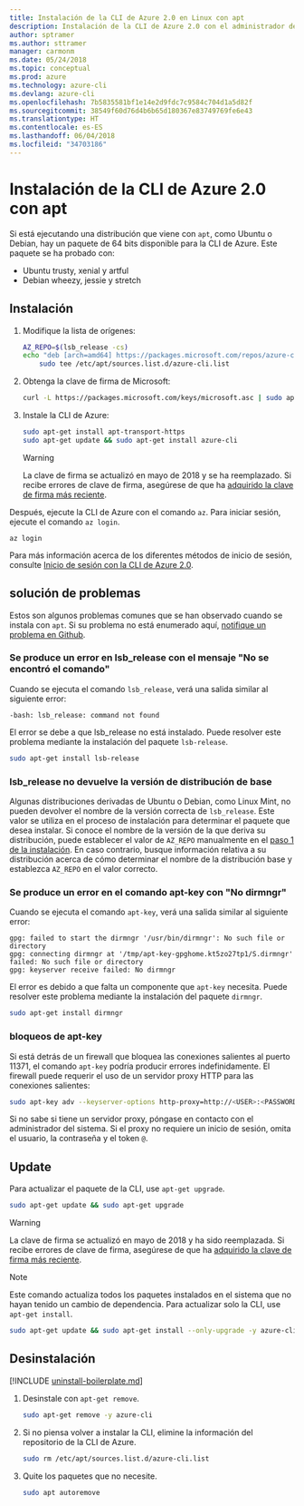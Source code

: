 ```yaml
---
title: Instalación de la CLI de Azure 2.0 en Linux con apt
description: Instalación de la CLI de Azure 2.0 con el administrador de paquetes apt
author: sptramer
ms.author: sttramer
manager: carmonm
ms.date: 05/24/2018
ms.topic: conceptual
ms.prod: azure
ms.technology: azure-cli
ms.devlang: azure-cli
ms.openlocfilehash: 7b5835581bf1e14e2d9fdc7c9584c704d1a5d82f
ms.sourcegitcommit: 38549f60d76d4b6b65d180367e83749769fe6e43
ms.translationtype: HT
ms.contentlocale: es-ES
ms.lasthandoff: 06/04/2018
ms.locfileid: "34703186"
---
```

# <a name="install-azure-cli-20-with-apt"></a>Instalación de la CLI de Azure 2.0 con apt

Si está ejecutando una distribución que viene con `apt`, como Ubuntu o Debian, hay un paquete de 64 bits disponible para la CLI de Azure. Este paquete se ha probado con:

* Ubuntu trusty, xenial y artful
* Debian wheezy, jessie y stretch

## <a name="install"></a>Instalación

1. <a name="install-step-1"/> Modifique la lista de orígenes:

    ```bash
    AZ_REPO=$(lsb_release -cs)
    echo "deb [arch=amd64] https://packages.microsoft.com/repos/azure-cli/ $AZ_REPO main" | \
        sudo tee /etc/apt/sources.list.d/azure-cli.list
    ```

2. <a name="signingKey"></a>Obtenga la clave de firma de Microsoft:

   ```bash
   curl -L https://packages.microsoft.com/keys/microsoft.asc | sudo apt-key add -
   ```

3. Instale la CLI de Azure:

   ```bash
   sudo apt-get install apt-transport-https
   sudo apt-get update && sudo apt-get install azure-cli
   ```

   > [!WARNING]
   > La clave de firma se actualizó en mayo de 2018 y se ha reemplazado. Si recibe errores de clave de firma, asegúrese de que ha [adquirido la clave de firma más reciente](#signingKey).

Después, ejecute la CLI de Azure con el comando `az`. Para iniciar sesión, ejecute el comando `az login`.

```azurecli
az login
```

Para más información acerca de los diferentes métodos de inicio de sesión, consulte [Inicio de sesión con la CLI de Azure 2.0](authenticate-azure-cli.md).

## <a name="troubleshooting"></a>solución de problemas

Estos son algunos problemas comunes que se han observado cuando se instala con `apt`. Si su problema no está enumerado aquí, [notifique un problema en Github](https://github.com/Azure/azure-cli/issues).

### <a name="lsbrelease-fails-with-command-not-found"></a>Se produce un error en lsb_release con el mensaje "No se encontró el comando"

Cuando se ejecuta el comando `lsb_release`, verá una salida similar al siguiente error:

```output
-bash: lsb_release: command not found
```

El error se debe a que lsb_release no está instalado. Puede resolver este problema mediante la instalación del paquete `lsb-release`.

```bash
sudo apt-get install lsb-release
```

### <a name="lsbrelease-does-not-return-the-base-distribution-version"></a>lsb_release no devuelve la versión de distribución de base

Algunas distribuciones derivadas de Ubuntu o Debian, como Linux Mint, no pueden devolver el nombre de la versión correcta de `lsb_release`. Este valor se utiliza en el proceso de instalación para determinar el paquete que desea instalar. Si conoce el nombre de la versión de la que deriva su distribución, puede establecer el valor de `AZ_REPO` manualmente en el [paso 1 de la instalación](#install-step-1). En caso contrario, busque información relativa a su distribución acerca de cómo determinar el nombre de la distribución base y establezca `AZ_REPO` en el valor correcto.

### <a name="apt-key-fails-with-no-dirmngr"></a>Se produce un error en el comando apt-key con "No dirmngr"

Cuando se ejecuta el comando `apt-key`, verá una salida similar al siguiente error:

```output
gpg: failed to start the dirmngr '/usr/bin/dirmngr': No such file or directory
gpg: connecting dirmngr at '/tmp/apt-key-gpghome.kt5zo27tp1/S.dirmngr' failed: No such file or directory
gpg: keyserver receive failed: No dirmngr
```

El error es debido a que falta un componente que `apt-key` necesita. Puede resolver este problema mediante la instalación del paquete `dirmngr`.

```bash
sudo apt-get install dirmngr
```

### <a name="apt-key-hangs"></a>bloqueos de apt-key

Si está detrás de un firewall que bloquea las conexiones salientes al puerto 11371, el comando `apt-key` podría producir errores indefinidamente. El firewall puede requerir el uso de un servidor proxy HTTP para las conexiones salientes:

```bash
sudo apt-key adv --keyserver-options http-proxy=http://<USER>:<PASSWORD>@<PROXY-HOST>:<PROXY-PORT>/ --keyserver packages.microsoft.com --recv-keys 52E16F86FEE04B979B07E28DB02C46DF417A0893
```

Si no sabe si tiene un servidor proxy, póngase en contacto con el administrador del sistema. Si el proxy no requiere un inicio de sesión, omita el usuario, la contraseña y el token `@`.

## <a name="update"></a>Update

Para actualizar el paquete de la CLI, use `apt-get upgrade`.

   ```bash
   sudo apt-get update && sudo apt-get upgrade
   ```

> [!WARNING]
> La clave de firma se actualizó en mayo de 2018 y ha sido reemplazada. Si recibe errores de clave de firma, asegúrese de que ha [adquirido la clave de firma más reciente](#signingKey).
   
> [!NOTE]
> Este comando actualiza todos los paquetes instalados en el sistema que no hayan tenido un cambio de dependencia.
> Para actualizar solo la CLI, use `apt-get install`.
> ```bash
> sudo apt-get update && sudo apt-get install --only-upgrade -y azure-cli
> ```

## <a name="uninstall"></a>Desinstalación

[!INCLUDE [uninstall-boilerplate.md](includes/uninstall-boilerplate.md)]

1. Desinstale con `apt-get remove`.

    ```bash
    sudo apt-get remove -y azure-cli
    ```

2. Si no piensa volver a instalar la CLI, elimine la información del repositorio de la CLI de Azure.

   ```bash
   sudo rm /etc/apt/sources.list.d/azure-cli.list
   ```

3. Quite los paquetes que no necesite.

   ```bash
   sudo apt autoremove
   ```
